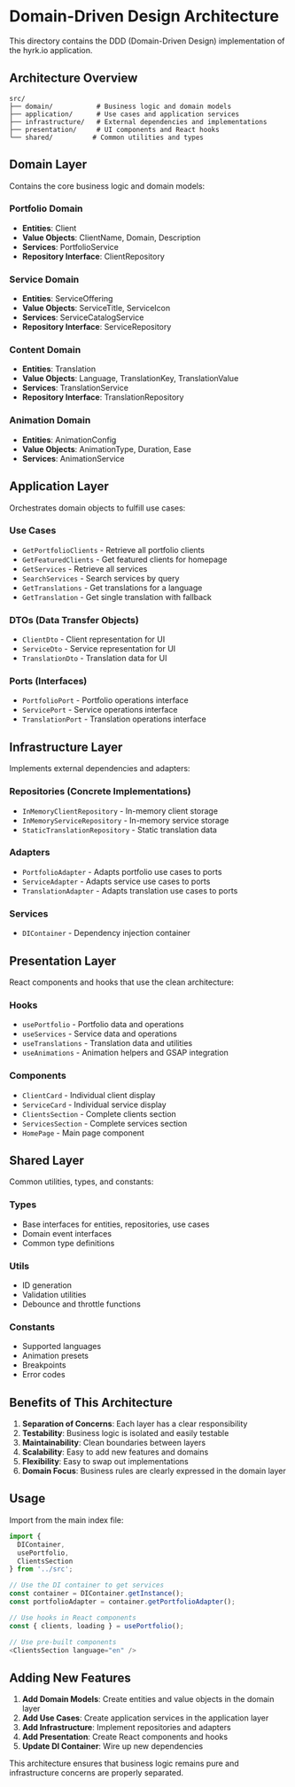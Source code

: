 # Domain-Driven Design Architecture

This directory contains the DDD (Domain-Driven Design) implementation of the hyrk.io application.

## Architecture Overview

```
src/
├── domain/           # Business logic and domain models
├── application/      # Use cases and application services
├── infrastructure/   # External dependencies and implementations
├── presentation/     # UI components and React hooks
└── shared/          # Common utilities and types
```

## Domain Layer

Contains the core business logic and domain models:

### Portfolio Domain
- **Entities**: Client
- **Value Objects**: ClientName, Domain, Description
- **Services**: PortfolioService
- **Repository Interface**: ClientRepository

### Service Domain
- **Entities**: ServiceOffering
- **Value Objects**: ServiceTitle, ServiceIcon
- **Services**: ServiceCatalogService
- **Repository Interface**: ServiceRepository

### Content Domain
- **Entities**: Translation
- **Value Objects**: Language, TranslationKey, TranslationValue
- **Services**: TranslationService
- **Repository Interface**: TranslationRepository

### Animation Domain
- **Entities**: AnimationConfig
- **Value Objects**: AnimationType, Duration, Ease
- **Services**: AnimationService

## Application Layer

Orchestrates domain objects to fulfill use cases:

### Use Cases
- `GetPortfolioClients` - Retrieve all portfolio clients
- `GetFeaturedClients` - Get featured clients for homepage
- `GetServices` - Retrieve all services
- `SearchServices` - Search services by query
- `GetTranslations` - Get translations for a language
- `GetTranslation` - Get single translation with fallback

### DTOs (Data Transfer Objects)
- `ClientDto` - Client representation for UI
- `ServiceDto` - Service representation for UI  
- `TranslationDto` - Translation data for UI

### Ports (Interfaces)
- `PortfolioPort` - Portfolio operations interface
- `ServicePort` - Service operations interface
- `TranslationPort` - Translation operations interface

## Infrastructure Layer

Implements external dependencies and adapters:

### Repositories (Concrete Implementations)
- `InMemoryClientRepository` - In-memory client storage
- `InMemoryServiceRepository` - In-memory service storage
- `StaticTranslationRepository` - Static translation data

### Adapters
- `PortfolioAdapter` - Adapts portfolio use cases to ports
- `ServiceAdapter` - Adapts service use cases to ports
- `TranslationAdapter` - Adapts translation use cases to ports

### Services
- `DIContainer` - Dependency injection container

## Presentation Layer

React components and hooks that use the clean architecture:

### Hooks
- `usePortfolio` - Portfolio data and operations
- `useServices` - Service data and operations
- `useTranslations` - Translation data and utilities
- `useAnimations` - Animation helpers and GSAP integration

### Components
- `ClientCard` - Individual client display
- `ServiceCard` - Individual service display
- `ClientsSection` - Complete clients section
- `ServicesSection` - Complete services section
- `HomePage` - Main page component

## Shared Layer

Common utilities, types, and constants:

### Types
- Base interfaces for entities, repositories, use cases
- Domain event interfaces
- Common type definitions

### Utils
- ID generation
- Validation utilities
- Debounce and throttle functions

### Constants
- Supported languages
- Animation presets
- Breakpoints
- Error codes

## Benefits of This Architecture

1. **Separation of Concerns**: Each layer has a clear responsibility
2. **Testability**: Business logic is isolated and easily testable
3. **Maintainability**: Clean boundaries between layers
4. **Scalability**: Easy to add new features and domains
5. **Flexibility**: Easy to swap out implementations
6. **Domain Focus**: Business rules are clearly expressed in the domain layer

## Usage

Import from the main index file:

```typescript
import { 
  DIContainer, 
  usePortfolio, 
  ClientsSection 
} from '../src';

// Use the DI container to get services
const container = DIContainer.getInstance();
const portfolioAdapter = container.getPortfolioAdapter();

// Use hooks in React components
const { clients, loading } = usePortfolio();

// Use pre-built components
<ClientsSection language="en" />
```

## Adding New Features

1. **Add Domain Models**: Create entities and value objects in the domain layer
2. **Add Use Cases**: Create application services in the application layer
3. **Add Infrastructure**: Implement repositories and adapters
4. **Add Presentation**: Create React components and hooks
5. **Update DI Container**: Wire up new dependencies

This architecture ensures that business logic remains pure and infrastructure concerns are properly separated.